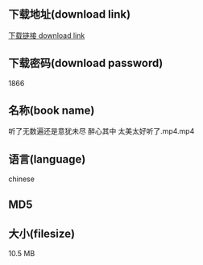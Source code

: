 ## 下载地址(download link)
[下载链接 download link](https://voluble-croquembouche-d321dc.netlify.app/?s=%E5%90%AC%E4%BA%86%E6%97%A0%E6%95%B0%E9%81%8D%E8%BF%98%E6%98%AF%E6%84%8F%E7%8A%B9%E6%9C%AA%E5%B0%BD+%E9%86%89%E5%BF%83%E5%85%B6%E4%B8%AD+%E5%A4%AA%E7%BE%8E%E5%A4%AA%E5%A5%BD%E5%90%AC%E4%BA%86.mp4)

## 下载密码(download password)
1866

## 名称(book name)
听了无数遍还是意犹未尽 醉心其中 太美太好听了.mp4.mp4

## 语言(language)
chinese

## MD5


## 大小(filesize)
10.5 MB

